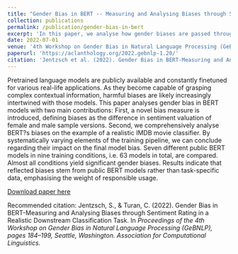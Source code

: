 ```yaml
---
title: "Gender Bias in BERT -- Measuring and Analysing Biases through Sentiment Rating in a Realistic Downstream Classification Task"
collection: publications
permalink: /publication/gender-bias-in-bert
excerpt: 'In this paper, we analyse how gender biases are passed through ML-based systems and what effect the size of the foundation model has on the size of biases.'
date: 2022-07-01
venue: '4th Workshop on Gender Bias in Natural Language Processing (GeBNLP) at ACL Conference'
paperurl: 'https://aclanthology.org/2022.gebnlp-1.20/'
citation: 'Jentzsch et al. (2022). Gender Bias in BERT-Measuring and Analysing Biases through Sentiment Rating in a Realistic Downstream Classification Task. In Proceedings of the 4th Workshop on Gender Bias in Natural Language Processing (GeBNLP) (pp. 184-199). Association for Computational Linguistics.'
---
```

Pretrained language models are publicly available and constantly finetuned for various real-life applications. As they become capable of grasping complex contextual information, harmful biases are likely increasingly intertwined with those models. This paper analyses gender bias in BERT models with two main contributions: First, a novel bias measure is introduced, defining biases as the difference in sentiment valuation of female and male sample versions. Second, we comprehensively analyse BERT?s biases on the example of a realistic IMDB movie classifier. By systematically varying elements of the training pipeline, we can conclude regarding their impact on the final model bias. Seven different public BERT models in nine training conditions, i.e. 63 models in total, are compared. Almost all conditions yield significant gender biases. Results indicate that reflected biases stem from public BERT models rather than task-specific data, emphasising the weight of responsible usage.

[Download paper here](https://aclanthology.org/2022.gebnlp-1.20/)

Recommended citation: Jentzsch, S., & Turan, C. (2022). Gender Bias in BERT-Measuring and Analysing Biases through Sentiment Rating in a Realistic Downstream Classification Task. In <i>Proceedings of the 4th Workshop on Gender Bias in Natural Language Processing (GeBNLP), pages 184–199<i>, Seattle, Washington. Association for Computational Linguistics.